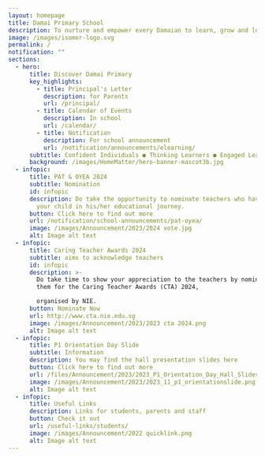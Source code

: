 ```yaml
---
layout: homepage
title: Damai Primary School
description: To nurture and empower every Damaian to learn, grow and lead.
image: /images/isomer-logo.svg
permalink: /
notification: ""
sections:
  - hero:
      title: Discover Damai Primary
      key_highlights:
        - title: Principal's Letter
          description: for Parents
          url: /principal/
        - title: Calendar of Events
          description: In school
          url: /calendar/
        - title: Notification
          description: For school announcement
          url: /notification/announcements/elearning/
      subtitle: Confident Individuals ● Thinking Learners ● Engaged Leaders
      background: /images/HomeMatter/hero-banner-mascot3b.jpg
  - infopic:
      title: PAT & OYEA 2024
      subtitle: Nomination
      id: infopic
      description: Do take the opportunity to nominate teachers who have supported
        your child in his/her educational journey.
      button: Click here to find out more
      url: /notification/school-announcements/pat-oyea/
      image: /images/Announcement/2023/2024 vote.jpg
      alt: Image alt text
  - infopic:
      title: Caring Teacher Awards 2024
      subtitle: aims to acknowledge teachers
      id: infopic
      description: >-
        Do take time to show your appreciation to the teachers by nominating
        them for the Caring Teacher Awards (CTA) 2024,

        organised by NIE.
      button: Nominate Now
      url: http://www.cta.nie.edu.sg
      image: /images/Announcement/2023/2023 cta 2024.png
      alt: Image alt text
  - infopic:
      title: P1 Orientation Day Slide
      subtitle: Information
      description: You may find the hall presentation slides here
      button: Click here to find out more
      url: /files/Announcement/2023/2023_P1_Orientation_Day_Hall_Slides_Website.pdf
      image: /images/Announcement/2023/2023_11_p1_orientationslide.png
      alt: Image alt text
  - infopic:
      title: Useful Links
      description: Links for students, parents and staff
      button: Check it out
      url: /useful-links/students/
      image: /images/Announcement/2022 quicklink.png
      alt: Image alt text
---
```

